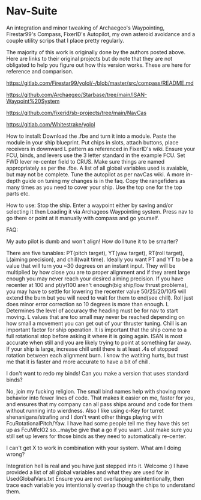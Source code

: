 # Nav-Suite
An integration and minor tweaking of Archaegeo's Waypointing, Firestar99's Compass, FixerID's Autopilot, my own asteroid avoidance and a couple utility scrips that I place pretty regularly.

The majority of this work is originally done by the authors posted above. Here are links to their original projects but do note that they are not obligated to help you figure out how this version works. These are here for reference and comparison.

https://gitlab.com/Firestar99/yolol/-/blob/master/src/compass/README.md

https://github.com/Archaegeo/Starbase/tree/main/ISAN-Waypoint%20System

https://github.com/fixerid/sb-projects/tree/main/NavCas

https://gitlab.com/Whitestrake/yolol

How to install: Download the .fbe and turn it into a module. Paste the module in your ship blueprint. Put chips in slots, attach buttons, place receivers in downward L pattern as referenced in FixerID's wiki. Ensure your FCU, binds, and levers use the 3 letter standard in the example FCU. Set FWD lever re-center field to CRUS. Make sure things are named appropriately as per the .fbe. A list of all global variables used is avaiable, but may not be complete. Tune the autopilot as per navCas wiki. A more in-depth guide on tuning my changes is in the faq. Copy the rangefiders as many times as you need to cover your ship. Use the top one for the top parts etc.

How to use: Stop the ship. Enter a waypoint either by saving and/or selecting it then Loading it via Archageos Waypointing system. Press nav to go there or point at it manually with compass and go yourself.

FAQ: 

 My auto pilot is dumb and won't align! How do I tune it to be smarter?
 
 There are five tunables: PT(pitch target), YT(yaw target), RT(roll target), L(aiming precision), and chill(wait time). Ideally you want PT and YT to be a value that will turn you ~30 degrees on an instant input. They will be multiplied by how close you are to proper alignment and if they arent large enough you may never reach your desired aiming precision. If you have recenter at 100 and pt/yt100 aren't enough(big ship/low thrust problems), you may have to settle for lowering the recenter value 50/25/20/10/5 will extend the burn but you will need to wait for them to end(see chill). Roll just does minor error correction so 10 degrees is more than enough. L Determines the level of accuracy the heading must be for nav to start moving. L values that are too small may never be reached depending on how small a movement you can get out of your thruster tuning. Chill is an important factor for ship operation. It is important that the ship come to a full rotational stop before asking it where it is going again. ISAN is most accurate when still and you are likely trying to point at something far away. If your ship is large, increase chill until there is at least .4s of stopped rotation between each alignment burn. I know the watiting hurts, but trust me that it is faster and more accurate to have a bit of chill.
 
 I don't want to redo my binds! Can you make a version that uses standard binds?
 
 No, join my fucking religion. The small bind names help with shoving more behavior into fewer lines of code. That makes it easier on me, faster for you, and ensures that my company can all pass ships around and code for them without running into wierdness. Also I like using c-Key for turret shenanigans/strafing and I don't want other things playing with FcuRotationalPitch/Yaw. I have had some people tell me they have this set up as FcuMfcIO2 so...maybe give that a go if you want. Just make sure you still set up levers for those binds as they need to automatically re-center.

 I can't get X to work in combination with your system. What am I doing wrong?
 
 Integration hell is real and you have just stepped into it. Welcome :) I have provided a list of all global variables and what they are used for in UsedGlobalVars.txt Ensure you are not overlapping unintentionally, then trace each variable you intentionally overlap though the chips to understand them.
